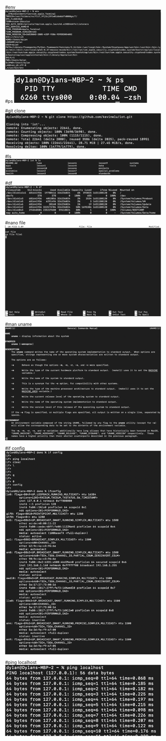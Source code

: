#env
![env pic](https://github.com/dylanram1357/ENGR-322/blob/66fca489569041aea7da596d2debc0536565b4ca/Lab%232%20env.png)

#ps
![](https://github.com/dylanram1357/ENGR-322/blob/7e058a024f27953b253f64c49d933fc2f45e6e52/Lab%232%20ps.png)

#git clone
![](https://github.com/dylanram1357/ENGR-322/blob/b00ad4d7eaccd20eefe9ce826591d31d53420b9f/Lab%232%20git%20clone.png)

#ls
![](https://github.com/dylanram1357/ENGR-322/blob/a39336179715c327a21c75f165cb4ca3688cae7a/Lab%232%20ls.png)

#df
![](https://github.com/dylanram1357/ENGR-322/blob/75e4ce81d85cabf41ac013ce4d6a6400507488b1/Lab%232%20df.png)

#nano file
![](https://github.com/dylanram1357/ENGR-322/blob/49880f20d9e13e1b21adaaaef300f8d88d786a0d/Lab%232%20nanofile.png)

#man uname
![](https://github.com/dylanram1357/ENGR-322/blob/ac69a87991575409ebabd0d2b012d33d462e0550/Lab%232%20man%20uname.png)

#if config
![](https://github.com/dylanram1357/ENGR-322/blob/88a8a99fefe3b2efe3f8514033b12c8e0b7fd944/Lab%232%20ifconfig.png)

#ping localhost
![](https://github.com/dylanram1357/ENGR-322/blob/b908425b4fb585b29d566379ff98511b2cb179e9/Lab%232%20ping%20localhost.png)

